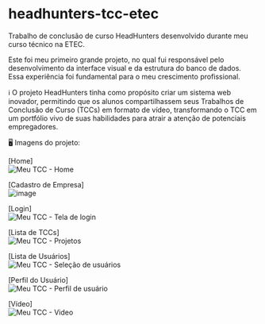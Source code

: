 # headhunters-tcc-etec
Trabalho de conclusão de curso HeadHunters desenvolvido durante meu curso técnico na ETEC.

Este foi meu primeiro grande projeto, no qual fui responsável pelo desenvolvimento da interface visual e da estrutura do banco de dados. Essa experiência foi fundamental para o meu crescimento profissional.

ℹ O projeto HeadHunters tinha como propósito criar um sistema web inovador, permitindo que os alunos compartilhassem seus Trabalhos de Conclusão de Curso (TCCs) em formato de vídeo, transformando o TCC em um portfólio vivo de suas habilidades para atrair a atenção de potenciais empregadores.

🖥 Imagens do projeto:


[Home]
<br>
![Meu TCC - Home](https://github.com/MarcelMarins/headhunters-tcc-etec/assets/107703560/022e35f3-e044-45f5-b218-c59202956603)

[Cadastro de Empresa]
<br>
![image](https://github.com/MarcelMarins/headhunters-tcc-etec/assets/107703560/922062b2-db51-44e8-9ef3-05f3a36b4f38)

[Login]
<br>
![Meu TCC - Tela de login](https://github.com/MarcelMarins/headhunters-tcc-etec/assets/107703560/37b6786d-3ca4-4cc3-8430-58bc27e21cbe)


[Lista de TCCs]
<br>
![Meu TCC - Projetos](https://github.com/MarcelMarins/headhunters-tcc-etec/assets/107703560/d1218916-d61a-4a94-8d6c-6f1514b60036)


[Lista de Usuários]
<br>
![Meu TCC - Seleção de usuários](https://github.com/MarcelMarins/headhunters-tcc-etec/assets/107703560/253d216e-a976-4348-9f7a-f5a49c33fa39)


[Perfil do Usuário]
<br>
![Meu TCC - Perfil de usuário](https://github.com/MarcelMarins/headhunters-tcc-etec/assets/107703560/b141ee0b-291d-41fc-9614-9940207ca643)


[Vídeo]
<br>
![Meu TCC - Video](https://github.com/MarcelMarins/headhunters-tcc-etec/assets/107703560/cbfdfac3-6ebb-4966-919c-b4289868b40d)
